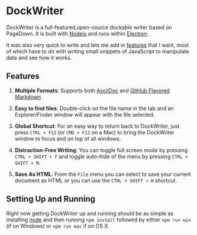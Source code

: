 # DockWriter #


DockWriter is a full-featured,open-source  dockable writer based on PageDown. It is built with [Nodejs](nodejs.org "NodeJS Homepage") and runs within [Electron](https://github.com/atom/electron).

It was also very quick to write and lets me add in [features](#Features) that I want, most of which have to do with writing small snippets of JavaScript to manipulate data and see how it works.

## Features
1. **Multiple Formats**: Supports both [AsciiDoc](http://www.methods.co.nz/asciidoc/) and [GitHub Flavored Markdown](https://help.github.com/articles/github-flavored-markdown/)

2. **Easy to find files**: Double-click on the file name in the tab and an Explorer/Finder window will appear with the file selected.

3. **Global Shortcut**: For an easy way to return back to DockWriter, just press `CTRL + F12` (or `CMD + F12` on a Mac) to bring the DockWriter window to focus and on top of all windows.

4. **Distraction-Free Writing**: You can toggle full screen mode by pressing `CTRL + SHIFT + F` and toggle auto-hide of the menu by pressing `CTRL + SHIFT + M`.

5. **Save As HTML**: From the `File` menu you can select to save your current document as HTML or you can use the `CTRL + SHIFT + H` shortcut.


## Setting Up and Running

Right now getting DockWriter up and running should be as simple as installing [node](https://nodejs.org/) and then running `npm install` followed by either `npm run win` (if on Windows) or `npm run mac` if on OS X.
